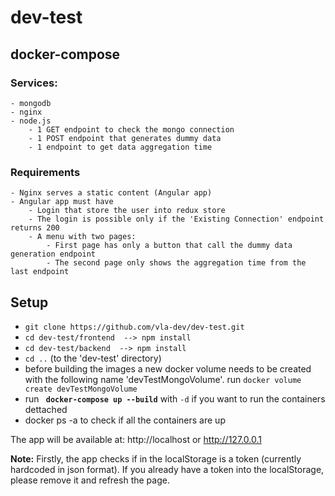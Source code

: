 # dev-test

## docker-compose 
### Services:
    - mongodb
    - nginx
    - node.js
        - 1 GET endpoint to check the mongo connection
        - 1 POST endpoint that generates dummy data
        - 1 endpoint to get data aggregation time

### Requirements
    - Nginx serves a static content (Angular app)
    - Angular app must have
        - Login that store the user into redux store
        - The login is possible only if the 'Existing Connection' endpoint returns 200
        - A menu with two pages:
            - First page has only a button that call the dummy data generation endpoint
            - The second page only shows the aggregation time from the last endpoint

## Setup 
 - ```git clone https://github.com/vla-dev/dev-test.git```
 - ```cd dev-test/frontend  --> npm install```
 - ```cd dev-test/backend  --> npm install```
 - ```cd ..``` (to the 'dev-test' directory)
 - before building the images a new docker volume needs to be created with the following name 'devTestMongoVolume'. run ``` docker volume create devTestMongoVolume ```
 - run  <strong>```  docker-compose up --build ```</strong> with ```-d``` if you want to run the containers dettached
 - docker ps -a to check if all the containers are up

 The app will be available at: http://localhost or http://127.0.0.1

<strong>Note:</strong> Firstly, the app checks if in the localStorage is a token (currently hardcoded in json format). If you already have a token into the localStorage, please remove it and refresh the page.
